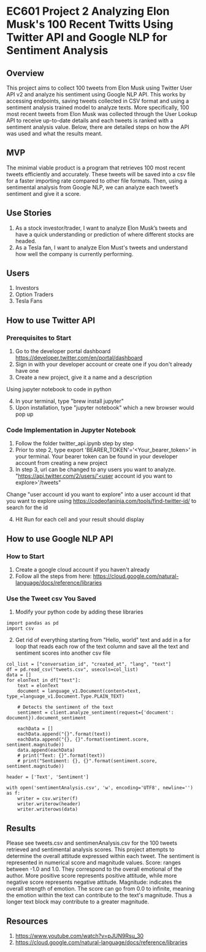 # EC601 Project 2 Analyzing Elon Musk's 100 Recent Twitts Using Twitter API and Google NLP for Sentiment Analysis

## Overview
This project aims to collect 100 tweets from Elon Musk using Twitter User API v2 and analyze his sentiment using Google NLP API. This works by accessing endpoints, saving tweets collected in CSV format and using a sentiment analysis trained model to analyze texts. More specifically, 100 most recent tweets from Elon Musk was collected through the User Lookup API to receive up-to-date details and each tweets is ranked with a sentiment analysis value. Below, there are detailed steps on how the API was used and what the results meant.

## MVP
The minimal viable product is a program that retrieves 100 most recent tweets efficiently and accurately. These tweets will be saved into a csv file for a faster importing rate compared to other file formats. Then, using a sentimental analysis from Google NLP, we can analyze each tweet’s sentiment and give it a score. 

## Use Stories
1) As a stock investor/trader, I want to analyze Elon Musk’s tweets and have a quick understanding or prediction of where different stocks are headed.
2) As a Tesla fan, I want to analyze Elon Must's tweets and understand how well the company is currently performing.

## Users
1) Investors
2) Option Traders
3) Tesla Fans

## How to use Twitter API
### Prerequisites to Start
1) Go to the developer portal dashboard https://developer.twitter.com/en/portal/dashboard 
2) Sign in with your developer account or create one if you don't already have one
3) Create a new project, give it a name and a description

Using jupyter notebook to code in python

4) In your terminal, type "brew install jupyter"
5) Upon installation, type "jupyter notebook" which a new browser would pop up 

### Code Implementation in Jupyter Notebook
1) Follow the folder twitter_api.ipynb step by step 
2) Prior to step 2, type export 'BEARER_TOKEN'='<Your_bearer_token>' in your terminal. Your bearer token can be found in your developer account from creating a new project
3) In step 3, url can be changed to any users you want to analyze. 
"https://api.twitter.com/2/users/'<user account id you want to explore>'/tweets"
  
Change "user account id you want to explore" into a user account id that you want to explore using https://codeofaninja.com/tools/find-twitter-id/ to search for the id
  
4) Hit Run for each cell and your result should display

## How to use Google NLP API
### How to Start
1) Create a google cloud account if you haven't already
2) Follow all the steps from here: https://cloud.google.com/natural-language/docs/reference/libraries

### Use the Tweet csv You Saved
1) Modify your python code by adding these libraries
```
import pandas as pd
import csv
```
2) Get rid of everything starting from "Hello, world" text and add in a for loop that reads each row of the text column and save all the text and sentiment scores into another csv file
```
col_list = ["conversation_id", "created_at", "lang", "text"]
df = pd.read_csv("tweets.csv", usecols=col_list)
data = []
for elonText in df["text"]:
    text = elonText
    document = language_v1.Document(content=text, type_=language_v1.Document.Type.PLAIN_TEXT)

    # Detects the sentiment of the text
    sentiment = client.analyze_sentiment(request={'document': document}).document_sentiment

    eachData = []
    eachData.append("{}".format(text))
    eachData.append("{}, {}".format(sentiment.score, sentiment.magnitude))
    data.append(eachData)
    # print("Text: {}".format(text))
    # print("Sentiment: {}, {}".format(sentiment.score, sentiment.magnitude))

header = ['Text', 'Sentiment']

with open('sentimentAnalysis.csv', 'w', encoding='UTF8', newline='') as f:
    writer = csv.writer(f)
    writer.writerow(header)
    writer.writerows(data) 
```

  
## Results
Please see tweets.csv and sentimenAnalysis.csv for the 100 tweets retrieved and sentimental analysis scores.
This project attempts to determine the overall attitude expressed within each tweet. The sentiment is represented in numerical score and magnitude values.
Score: ranges between -1.0 and 1.0. They correspond to the overall emotional of the author. More positive score represents positive attitude, while more negative score represents negative attitude. 
Magnitude: indicates the overall strength of emotion. The score can go from 0.0 to infinite, meaning the emotion within the text can contribute to the text's magnitude. Thus a longer text block may contribute to a greater magnitude. 
  
## Resources
1) https://www.youtube.com/watch?v=pJUN9Rsu_30
2) https://cloud.google.com/natural-language/docs/reference/libraries
